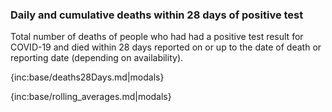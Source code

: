 ### Daily and cumulative deaths within 28 days of positive test

Total number of deaths of people who had had a positive test result for COVID-19 and died within 28 days reported on or up to the date of death or reporting date (depending on availability).

{inc:base/deaths28Days.md|modals}

{inc:base/rolling_averages.md|modals}